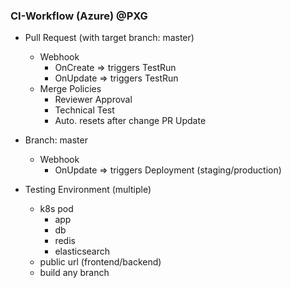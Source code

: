 ### CI-Workflow (Azure) @PXG

- Pull Request (with target branch: master)
  - Webhook 
    - OnCreate => triggers TestRun
    - OnUpdate => triggers TestRun
  - Merge Policies
    - Reviewer Approval
    - Technical Test
    - Auto. resets after change PR Update
    
- Branch: master
  - Webhook
    - OnUpdate => triggers Deployment (staging/production)

- Testing Environment (multiple)
  - k8s pod
    - app
    - db
    - redis
    - elasticsearch
  - public url (frontend/backend)
  - build any branch